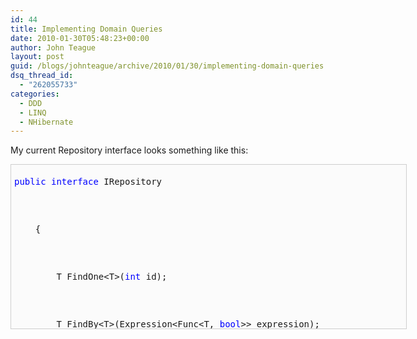 ```yaml
---
id: 44
title: Implementing Domain Queries
date: 2010-01-30T05:48:23+00:00
author: John Teague
layout: post
guid: /blogs/johnteague/archive/2010/01/30/implementing-domain-queries.aspx
dsq_thread_id:
  - "262055733"
categories:
  - DDD
  - LINQ
  - NHibernate
---
```

My current Repository interface looks something like this:

<pre style="border-bottom: #cecece 1px solid;border-left: #cecece 1px solid;padding-bottom: 5px;background-color: #fbfbfb;padding-left: 5px;width: 622px;padding-right: 5px;height: 252px;overflow: auto;border-top: #cecece 1px solid;border-right: #cecece 1px solid;padding-top: 5px"><pre><span style="color: #0000ff">public</span> <span style="color: #0000ff">interface</span> IRepository
</pre>


<pre>    {
</pre>


<pre>        T FindOne&lt;T&gt;(<span style="color: #0000ff">int</span> id);
</pre>


<pre>        T FindBy&lt;T&gt;(Expression&lt;Func&lt;T, <span style="color: #0000ff">bool</span>&gt;&gt; expression);
</pre>


<pre>        IEnumerable&lt;T&gt; FindAllBy&lt;T&gt;(Expression&lt;Func&lt;T, <span style="color: #0000ff">bool</span>&gt;&gt; expression);
</pre>


<pre>        IEnumerable&lt;T&gt; FindAll&lt;T&gt;();
</pre>


<pre>        T FindOneBy&lt;T&gt;(Expression&lt;Func&lt;T, <span style="color: #0000ff">bool</span>&gt;&gt; expression);
</pre>


<pre>        <span style="color: #0000ff">void</span> Save&lt;T&gt;(T target);
</pre>


<pre>        <span style="color: #0000ff">void</span> Update&lt;T&gt;(T target);
</pre>


<pre>        <span style="color: #0000ff">void</span> SaveOrUpdate&lt;T&gt;(T target);
</pre>


<pre>        <span style="color: #0000ff">void</span> Delete&lt;T&gt;(T target);
</pre>


<pre>        IEnumerable&lt;T&gt; Query&lt;T&gt;(Expression&lt;Func&lt;T, <span style="color: #0000ff">bool</span>&gt;&gt; expression);
</pre>


<pre>    }</pre>


<p>
  It’s modeled after the Repository class that Jeremy and Chad put in the early versions in Fluent NHibernate (now removed).&#160; It relies almost completely on Linq expressions for where statements, which make queries very easy to write and understand.&#160; Like this one:
</p>


<pre style="border-bottom: #cecece 1px solid;border-left: #cecece 1px solid;padding-bottom: 5px;background-color: #fbfbfb;padding-left: 5px;width: 595px;padding-right: 5px;height: 21px;overflow: auto;border-top: #cecece 1px solid;border-right: #cecece 1px solid;padding-top: 5px">_repository.FindBy&lt;User&gt;(user =&gt; user.Enabled == true);</pre>


<p>
  This works great for small where statements, but when you need more control over the query, the current implementation doesn’t really allow you to fully take advantage of NHibernate or the Linq provider.&#160; Another downside is your code is not really DRY when you have small where statements littered everywhere. 
</p>


<p>
  So to solve these problems I implemented a very simple Domain Query pattern.&#160; Domain Queries are classes that encapsulate complicated or common queries into self contained objects that can be reused throughout your application.&#160; I had some very simple goals for this implementation:
</p>


<ol>
  <li>
    Keep it simple to access from the executing code. 
  </li>
  
  
  <li>
    I wanted full access to all of Nhibernate’s functionality when I needed it. 
  </li>
  
  
  <li>
    Keep it testable. 
  </li>
  
</ol>


<p>
  So Let’s start with the end and then show the beginning.&#160; I wanted it really simple to access a domain query.&#160; This is what I had in mind for executing a domain query:
</p>


<pre style="border-bottom: #cecece 1px solid;border-left: #cecece 1px solid;padding-bottom: 5px;background-color: #fbfbfb;padding-left: 5px;width: 650px;padding-right: 5px;overflow: auto;border-top: #cecece 1px solid;border-right: #cecece 1px solid;padding-top: 5px"><pre>_repostiory.FindAll(Queries.GetAllActiveUsers());</pre>


<p>
  To&#160; get there I started with a really simple interface.&#160; Because there were two basic queries I wanted to execute: return a single object or a collection of an object (I don’t have a use case for things like GetScalar yet)&#160; I need two methods on my interface:
</p>


<pre style="border-bottom: #cecece 1px solid;border-left: #cecece 1px solid;padding-bottom: 5px;background-color: #fbfbfb;padding-left: 5px;width: 650px;padding-right: 5px;overflow: auto;border-top: #cecece 1px solid;border-right: #cecece 1px solid;padding-top: 5px"><pre><span style="color: #0000ff">public</span> <span style="color: #0000ff">interface</span> IDomainQuery&lt;T&gt;
</pre>


<pre>{
</pre>


<pre>   T ExecuteUniqueResult(ISession session);
</pre>


<pre>   IEnumerable&lt;T&gt; ExecuteList(ISession session);
</pre>


<pre>}</pre>


<p>
  I then added the following methods to my Repository:
</p>


<pre style="border-bottom: #cecece 1px solid;border-left: #cecece 1px solid;padding-bottom: 5px;background-color: #fbfbfb;padding-left: 5px;width: 643px;padding-right: 5px;height: 162px;overflow: auto;border-top: #cecece 1px solid;border-right: #cecece 1px solid;padding-top: 5px"><pre><span style="color: #0000ff">public</span> T FindOne&lt;T&gt;(IDomainQuery&lt;T&gt; query)
</pre>


<pre>{
</pre>


<pre>    <span style="color: #0000ff">return</span> query.ExecuteUniqueResult(Session);
</pre>


<pre>}
</pre>


<pre></pre>


<pre><span style="color: #0000ff">public</span> IEnumerable&lt;T&gt; Query&lt;T&gt;(IDomainQuery&lt;T&gt; query)
</pre>


<pre>{
</pre>


<pre>    <span style="color: #0000ff">return</span> query.ExecuteList(Session);
</pre>


<pre>}</pre>


<p>
  &#160;
</p>


<p>
  My repository is responsible for knowing how to access the session.&#160; Passing the ISession object to the domain query helps me meet two of my goals, I have full access to everything on the session and it is easy to test my domain queries since they are not responsible for managing the Unit of Work.&#160; I can create different UoW contexts in my application and my integration tests.
</p>


<p>
  To create the domain queries, I use the Template pattern to abstract the IDomainQuery aspects and allow the concrete classes only deal with the query construction.&#160; I have two abstract classes right now: LinqDomainQuery and CriteriaDomainQuery.&#160; It’s pretty obvious what each of these do.&#160; The CriteriaDomainQuery utilizes the DetachedCriteria functionality.&#160; The LinqDomainQuery obviously utilizes the Linq provider.&#160; I could easily create an HQLDomainQuery and an SQLDomainQuery as well, but following YAGNI I don’t need them yet.&#160; Here is the LinqDomainQuery:
</p>


<pre style="border-bottom: #cecece 1px solid;border-left: #cecece 1px solid;padding-bottom: 5px;background-color: #fbfbfb;padding-left: 5px;width: 650px;padding-right: 5px;overflow: auto;border-top: #cecece 1px solid;border-right: #cecece 1px solid;padding-top: 5px"><pre><span style="color: #0000ff">public</span> <span style="color: #0000ff">abstract</span> <span style="color: #0000ff">class</span> LinqDomainQuery&lt;TResult&gt; : IDomainQuery&lt;TResult&gt;
</pre>


<pre>{
</pre>


<pre>    <span style="color: #0000ff">protected</span> <span style="color: #0000ff">abstract</span> IQueryable&lt;TResult&gt; GetQuery(ISession session);
</pre>


<pre></pre>


<pre>    <span style="color: #0000ff">public</span> TResult ExecuteUniqueResult(ISession session)
</pre>


<pre>    {
</pre>


<pre>        <span style="color: #0000ff">return</span> GetQuery(session).SingleOrDefault();
</pre>


<pre>    }
</pre>


<pre></pre>


<pre>    <span style="color: #0000ff">public</span> IEnumerable&lt;TResult&gt; ExecuteList(ISession session)
</pre>


<pre>    {
</pre>


<pre>        <span style="color: #0000ff">return</span> GetQuery(session).ToList();
</pre>


<pre>    }
</pre>


<pre>}</pre>


<p>
  Some important things to Note:&#160; Notice that I call the SingleOrDefault() and ToList() methods.&#160; This keeps me from having deferred execution bugs crop up.&#160; I had some issues during testing because I was closing the session faster than I was actually executing the query.&#160; Doing that here prevented that from happening.&#160; Also notice that it the generic type is TResult.&#160; With the Select statement, you can perform projections very easily. I can return DTO data directly from the query, giving me precisely the SQL statement I need and no need to map between complicated Entities to flattened DTOS.
</p>


<p>
  Here is an example of&#160; selecting a DTO from a Linq Query:
</p>


<pre style="border-bottom: #cecece 1px solid;border-left: #cecece 1px solid;padding-bottom: 5px;background-color: #fbfbfb;padding-left: 5px;width: 674px;padding-right: 5px;height: 585px;overflow: auto;border-top: #cecece 1px solid;border-right: #cecece 1px solid;padding-top: 5px"><pre><span style="color: #0000ff">public</span> <span style="color: #0000ff">class</span> LoadBuilderDataQuery : LinqDomainQuery&lt;LoadBuilderData&gt;
</pre>


<pre>{
</pre>


<pre>    <span style="color: #0000ff">private</span> <span style="color: #0000ff">readonly</span> <span style="color: #0000ff">int</span> _page;
</pre>


<pre>    <span style="color: #0000ff">private</span> <span style="color: #0000ff">readonly</span> <span style="color: #0000ff">int</span> _rows;
</pre>


<pre></pre>


<pre>    <span style="color: #0000ff">public</span> LoadBuilderDataQuery(<span style="color: #0000ff">int</span> page, <span style="color: #0000ff">int</span> rows)
</pre>


<pre>    {
</pre>


<pre>        _page = page;
</pre>


<pre>        _rows = rows;
</pre>


<pre>    }
</pre>


<pre></pre>


<pre>    <span style="color: #0000ff">protected</span> <span style="color: #0000ff">override</span> IQueryable&lt;LoadBuilderData&gt; GetQuery(ISession session)
</pre>


<pre>    {
</pre>


<pre>        <span style="color: #0000ff">return</span>
</pre>


<pre>            session.Linq&lt;OrderTicket&gt;()
</pre>


<pre>                .Skip(_page*_rows).Take(_rows)
</pre>


<pre>                .Select(t =&gt; <span style="color: #0000ff">new</span> LoadBuilderData()
</pre>


<pre>                                 {
</pre>


<pre>                                     LoadId = t.Id,
</pre>


<pre>                                     PromisedDate = t.PromisedDate,
</pre>


<pre>                                     Address = t.Destination.Address1,
</pre>


<pre>                                     City = t.Destination.City,
</pre>


<pre>                                     State = t.Destination.State,
</pre>


<pre>                                     Zip = t.Destination.Zip,
</pre>


<pre>                                     CustomerName = t.Order.Customer.CustomerName,
</pre>


<pre>                                     StoreNumber = t.FulfillingStore.StoreNumber,
</pre>


<pre>                                     OrderNumber = t.Order.OrderNumber,
</pre>


<pre>                                     OrderSuffix = t.OrderSuffix
</pre>


<pre>                                 });
</pre>


<pre>           
</pre>


<pre>                       
</pre>


<pre>                                            
</pre>


<pre>            
</pre>


<pre>            
</pre>


<pre>    </pre>


<p>
  &#160;
</p>


<p>
  I have fully tested this query as well.&#160; Here is an example, I’m leaving some of the setup and UoW handling out for brevity, you can get the idea.
</p>


<pre style="border-bottom: #cecece 1px solid;border-left: #cecece 1px solid;padding-bottom: 5px;background-color: #fbfbfb;padding-left: 5px;width: 796px;padding-right: 5px;height: 210px;overflow: auto;border-top: #cecece 1px solid;border-right: #cecece 1px solid;padding-top: 5px"><pre><span style="color: #008000">//do some setup in the base class</span>
</pre>


<pre><span style="color: #0000ff">public</span> <span style="color: #0000ff">class</span> when_retrieving_first_result_set : LoadBuilderQueryTests
</pre>


<pre>{
</pre>


<pre>    <span style="color: #008000">//unit of work helper opens and closes the session for me</span>
</pre>


<pre>    <span style="color: #0000ff">private</span> Because of =
</pre>


<pre>        () =&gt; result = UnitOfWorkHelper.Use(session =&gt; <span style="color: #0000ff">new</span> LoadBuilderDataQuery(0, 10).ExecuteList(session));
</pre>


<pre></pre>


<pre>    <span style="color: #0000ff">private</span> It should_return_10_rows = () =&gt; result.ToArray().Length.Should().Equal(10);
</pre>


<pre></pre>


<pre>    <span style="color: #0000ff">private</span> It should_return_LoadBuilderData =
</pre>


<pre>        () =&gt; result.ToArray()[0].Should().Be.OfType(<span style="color: #0000ff">typeof</span> (LoadBuilderData));
</pre>


<pre>}</pre>


<p>
  &#160; Here is the SQL Query generated:
</p>


<p>
  <a href="http://lostechies.com/johnteague/files/2011/03/domain_query_sql_3794BB00.png"><img style="border-right-width: 0px;border-top-width: 0px;border-bottom-width: 0px;border-left-width: 0px" border="0" alt="domain_query_sql" src="http://lostechies.com/johnteague/files/2011/03/domain_query_sql_thumb_0BE681B5.png" width="761" height="296" /></a>
</p>


<p>
  Now back to the beginning.&#160; To reduce some of the complexity of calling these classes, I wrapped then in static methods to make them easier to call:
</p>


<pre style="border-bottom: #cecece 1px solid;border-left: #cecece 1px solid;padding-bottom: 5px;background-color: #fbfbfb;padding-left: 5px;width: 662px;padding-right: 5px;height: 180px;overflow: auto;border-top: #cecece 1px solid;border-right: #cecece 1px solid;padding-top: 5px"><pre><span style="color: #0000ff">public</span> <span style="color: #0000ff">class</span> Queries
</pre>


<pre>{
</pre>


<pre>    <span style="color: #0000ff">public</span> <span style="color: #0000ff">static</span> IDomainQuery&lt;LoadBuilderData&gt; GetLoadBuilderData(<span style="color: #0000ff">int</span> page, <span style="color: #0000ff">int</span> row)
</pre>


<pre>    {
</pre>


<pre>       <span style="color: #0000ff">return</span> <span style="color: #0000ff">new</span> LoadBuilderDataQuery([page, row);
</pre>


<pre>    }
</pre>


<pre>}
</pre>


<pre></pre>


<p>
  This is just some syntactic sugar, but small things like that keep your application easy to read and understand.
</p>


<p>
  This is a very simple way to implement domain queries.&#160;&#160; You can go a lot further with this.&#160; <a href="http://lunaverse.wordpress.com/">Tim Scott</a> took my simple approach and really took the training wheels off.&#160; If I can’t get him to post about it it will.
</p>